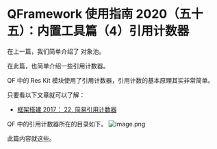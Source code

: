 # QFramework 使用指南 2020（五十五）：内置工具篇（4）引用计数器
在上一篇，我们简单介绍了 对象池。

在此篇，也简单介绍一些引用计数器。

QF 中的 Res Kit 模块使用了引用计数器，引用计数的基本原理其实非常简单。

只要看以下文章就可以了解：
* [框架搭建 2017： 22\. 简易引用计数器](https://liangxiegame.com/zhuanlan/content/detail/41016441-3e92-4342-a0bb-179d01ec190f#)

QF 中的引用计数器所在的目录如下。
![image.png](http://file.liangxiegame.com/c5cfd286-e195-4421-a415-8b959a2f35d3.png)

此篇内容就这些。
